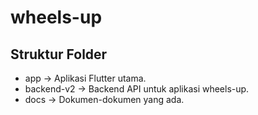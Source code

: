 # wheels-up

## Struktur Folder
- app -> Aplikasi Flutter utama.
- backend-v2 -> Backend API untuk aplikasi wheels-up.
- docs -> Dokumen-dokumen yang ada.

